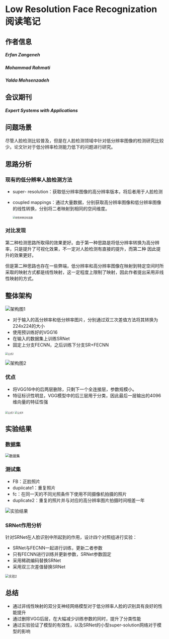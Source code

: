 # Low Resolution Face Recognization阅读笔记

## 作者信息

##### Erfan Zangeneh

##### Mohammad Rahmati

##### Yalda Mohsenzadeh

## 会议期刊

##### Expert Systems with Applications

## 问题场景

尽管人脸检测比较普及，但是在人脸检测领域中针对低分辨率图像的检测研究比较少。论文针对于低分辨率检测能力低下的问题进行研究。

## 思路分析

### 现有的低分辨率人脸检测方法

* super- resolution：获取低分辨率图像的高分辨率版本，将后者用于人脸检测

* coupled mappings：通过大量数据，分别获取高分辨率图像和低分辨率图像的线性转换，分别将二者映射到相同的空间维度。

  <img src="./formula1.png" alt="线性转换目标函数" style="zoom:50%;" />

### 对比发现

第二种检测思路所取得的效果更好。由于第一种思路是将低分辨率转换为高分辨率，只是提升了可视化效果，不一定对人脸检测有直接的提升，而第二种 因此提升的效果更好。

但是第二种思路也存在一些弊端，低分辨率和高分辨率图像在映射到特定空间时所采取的映射方式都是线性映射，这一定程度上限制了映射，因此作者提出采用非线性映射的方式。

## 整体架构

![架构图1](./architecture1.png)

* 对于输入的高分辨率和低分辨率图片，分别通过双三次差值方法将其转换为224x224的大小
* 使用预训练好的VGG16
* 在输入的数据集上训练SRNet
* 固定上分支FECNN，之后训练下分支SR+FECNN

<img src="./formula2.png" alt="公式2" style="zoom:50%;" />

![架构图2](./architecture2.png)

### 优点

* 将VGG16中的后两层删除，只剩下一个全连接层，参数规模小。
* 特征标识性明显，VGG模型中的后三层用于分类，因此最后一层输出的4096维向量的特征性强

<img src='./formula3.png' alt='公式3' style="zoom:50%;"/>

<img src="./formula4.png" alt="公式4" style="zoom:50%;" />

## 实验结果

### 数据集

<img src="./dataset1.png" alt="数据集" style="zoom:80%;" />

### 测试集

* FB：正脸照片
* dupiicate1：重复照片
* fc：在同一天的不同光照条件下使用不同摄像机拍摄的照片
* duplicate2：重复的照片并与对应的高分辨率图片拍摄时间相差一年

![实验结果](./experiment1.png)

### SRNet作用分析

针对SRNet在人脸识别中所起到的作用，设计四个对照组进行实验：

* SRNet与FECNN一起进行训练，更新二者参数
* 只有FECNN进行训练并更新参数，SRNet参数固定
* 采用稀疏编码替换SRNet
* 采用双三次差值替换SRNet

<img src="./experiment2.png" alt="实验2" style="zoom:70%;" />

## 总结

* 通过非线性映射的双分支神经网络模型对于低分辨率人脸的识别具有良好的性能提升
* 通过删除VGG后层，在大幅减少训练参数的同时，提升了分类性能
* 通过实验验证了模型的有效性，以及SRNet的小型super-solution网络对于模型的影响